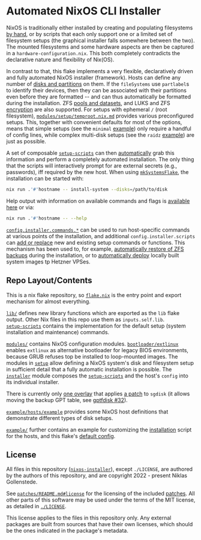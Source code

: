 
# Automated NixOS CLI Installer

NixOS is traditionally either installed by creating and populating filesystems [by hand](https://nixos.org/manual/nixos/stable/index.html#sec-installation-manual-partitioning), or by scripts that each only support one or a limited set of filesystem setups (the graphical installer falls somewhere between the two).
The mounted filesystems and some hardware aspects are then be captured in a `hardware-configuration.nix`.
This both completely contradicts the declarative nature and flexibility of Nix(OS).

In contrast to that, this flake implements a very flexible, declaratively driven and fully automated NixOS installer (framework).
Hosts can define any number of [disks and partitions](./modules/setup/disks.nix.md) on them.
If the `fileSystems` use `partlabel`s to identify their devices, then they can be associated with their partitions even before they are formatted -- and can thus automatically be formatted during the installation.
ZFS [pools and datasets](./modules/setup/zfs.nix.md), and LUKS and ZFS [encryption](./modules/setup/keystore.nix.md) are also supported.
For setups with ephemeral `/` (root filesystem), [`modules/setup/temproot.nix.md`](./modules/setup/temproot.nix.md) provides various preconfigured setups.
This, together with convenient defaults for most of the options, means that simple setups (see the `minimal` [example](./example/hosts/example.nix.md)) only require a handful of config lines, while complex multi-disk setups (see the `raidz` [example](./example/hosts/example.nix.md)) are just as possible.

A set of composable [`setup-scripts`](./lib/setup-scripts/) can then [automatically](https://github.com/NiklasGollenstede/nix-functions/blob/master/lib/scripts.nix#substituteImplicit) grab this information and perform a completely automated installation.
The only thing that the scripts will interactively prompt for are external secrets (e.g., passwords), iff required by the new host.
When using [`mkSystemsFlake`](./lib/nixos.nix#mkSystemsFlake), the installation can be started with:
```bash
nix run .'#'hostname -- install-system --disks=/path/to/disk
```
Help output with information on available commands and flags is [available here](https://github.com/NiklasGollenstede/nixos-installer/wiki/−−help-Output) or via:
```bash
nix run .'#'hostname -- --help
```

[`config.installer.commands.*`](./modules/installer.nix.md) can be used to run host-specific commands at various points of the installation, and additional `config.installer.scripts` can [add or replace](./lib/setup-scripts/README.md) new and existing setup commands or functions.
This mechanism has been used to, for example, [automatically restore of ZFS backups](https://github.com/NiklasGollenstede/nix-wiplib/blob/master/modules/services/zfs/utils/restore-zfs-backups.sh) during the installation, or to [automatically deploy](https://github.com/NiklasGollenstede/nix-wiplib/blob/master/modules/hardware/hetzner-vps.nix.md#installation--testing) locally built system images tp Hetzner VPSes.


## Repo Layout/Contents

This is a nix flake repository, so [`flake.nix`](./flake.nix) is the entry point and export mechanism for almost everything.

[`lib/`](./lib/) defines new library functions which are exported as the `lib` flake output. Other Nix files in this repo use them as `inputs.self.lib`. \
[`setup-scripts`](./lib/setup-scripts/) contains the implementation for the default setup (system installation and maintenance) commands.

[`modules/`](./modules/) contains NixOS configuration modules.
[`bootloader/extlinux`](./modules/bootloader/extlinux.nix.md) enables `extlinux` as alternative bootloader for legacy BIOS environments, because GRUB refuses top be installed to loop-mounted images.
The modules in [`setup`](./modules/setup/) allow defining a NixOS system's disk and filesystem setup in sufficient detail that a fully automatic installation is possible.
The [`installer`](./modules/installer.nix.md) module composes the [`setup-scripts`](./lib/setup-scripts/) and the host's `config` into its individual installer.

There is currently only [one overlay](./overlays/gptfdisk.nix.md) that applies [a patch](./patches/gptfdisk-move-secondary-table.patch) to `sgdisk` (it allows moving the backup GPT table, see [gptfdisk #32](https://sourceforge.net/p/gptfdisk/code/merge-requests/32/)).

[`example/hosts/example`](./example/hosts/example.nix.md) provides some NixOS host definitions that demonstrate different types of disk setups.

[`example/`](./example/) further contains an example for customizing the [installation](./example/lib/install.sh.md) script for the hosts, and this flake's [default config](./example/defaultConfig/flake.nix).


## License

All files in this repository ([`nixos-installer`](https://github.com/NiklasGollenstede/nixos-installer)), except `./LICENSE`, are authored by the authors of this repository, and are copyright 2022 - present Niklas Gollenstede.

See [`patches/README.md#license`](./patches/README.md#license) for the licensing of the included [patches](./patches/).
All other parts of this software may be used under the terms of the MIT license, as detailed in [`./LICENSE`](./LICENSE).

This license applies to the files in this repository only.
Any external packages are built from sources that have their own licenses, which should be the ones indicated in the package's metadata.
